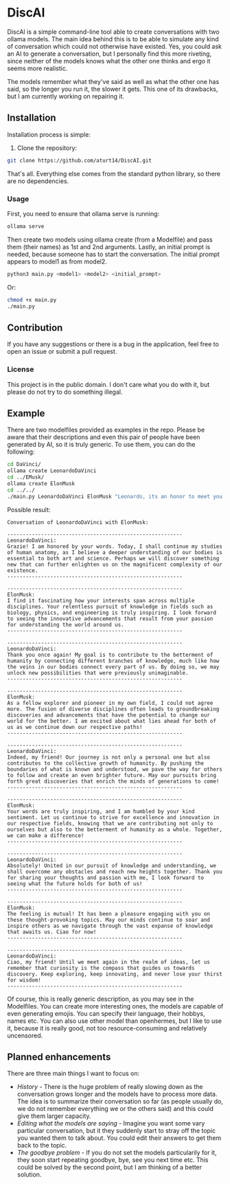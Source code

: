 # DiscAI

DiscAI is a simple command-line tool able to create conversations with two ollama models. The main idea behind this is to be able to simulate any kind of conversation which could not otherwise have existed. Yes, you could ask an AI to generate a conversation, but I personally find this more riveting, since neither of the models knows what the other one thinks and ergo it seems more realistic.

The models remember what they've said as well as what the other one has said, so the longer you run it, the slower it gets. This one of its drawbacks, but I am currently working on repairing it. 
## Installation

Installation process is simple:
1. Clone the repository:
```sh
git clone https://github.com/aturt14/DiscAI.git
```
That's all. Everything else comes from the standard python library, so there are no dependencies.

### Usage
First, you need to ensure that ollama serve is running:
```sh
ollama serve
```
Then create two models using ollama create (from a Modelfile) and pass them (their names) as 1st and 2nd arguments. Lastly, an initial prompt is needed, because someone has to start the conversation. The initial prompt appears to model1 as from model2.
```sh
python3 main.py <model1> <model2> <initial_prompt>
```
Or:
```sh
chmod +x main.py
./main.py
```
## Contribution
If you have any suggestions or there is a bug in the application, feel free to open an issue or submit a pull request. 
### License
This project is in the public domain. I don't care what you do with it, but please do not try to do something illegal.

## Example
There are two modelfiles provided as examples in the repo. Please be aware that their descriptions and even this pair of people have been generated by AI, so it is truly generic. To use them, you can do the following:
```sh
cd DaVinci/
ollama create LeonardoDaVinci
cd ../EMusk/
ollama create ElonMusk
cd ../../
./main.py LeonardoDaVinci ElonMusk "Leonardo, its an honor to meet you. Your work has inspired generations, myself included. Your vision and creativity have left an indelible mark on the world."
```
Possible result:
```
Conversation of LeonardoDaVinci with ElonMusk:

---------------------------------------------------------
LeonardoDaVinci:
Grazie! I am honored by your words. Today, I shall continue my studies of human anatomy, as I believe a deeper understanding of our bodies is essential to both art and science. Perhaps we will discover something new that can further enlighten us on the magnificent complexity of our existence.
---------------------------------------------------------

---------------------------------------------------------
ElonMusk:
I find it fascinating how your interests span across multiple disciplines. Your relentless pursuit of knowledge in fields such as biology, physics, and engineering is truly inspiring. I look forward to seeing the innovative advancements that result from your passion for understanding the world around us.
---------------------------------------------------------

---------------------------------------------------------
LeonardoDaVinci:
Thank you once again! My goal is to contribute to the betterment of humanity by connecting different branches of knowledge, much like how the veins in our bodies connect every part of us. By doing so, we may unlock new possibilities that were previously unimaginable.
---------------------------------------------------------

---------------------------------------------------------
ElonMusk:
As a fellow explorer and pioneer in my own field, I could not agree more. The fusion of diverse disciplines often leads to groundbreaking discoveries and advancements that have the potential to change our world for the better. I am excited about what lies ahead for both of us as we continue down our respective paths!
---------------------------------------------------------

---------------------------------------------------------
LeonardoDaVinci:
Indeed, my friend! Our journey is not only a personal one but also contributes to the collective growth of humanity. By pushing the boundaries of what is known and understood, we pave the way for others to follow and create an even brighter future. May our pursuits bring forth great discoveries that enrich the minds of generations to come!
---------------------------------------------------------

---------------------------------------------------------
ElonMusk:
Your words are truly inspiring, and I am humbled by your kind sentiment. Let us continue to strive for excellence and innovation in our respective fields, knowing that we are contributing not only to ourselves but also to the betterment of humanity as a whole. Together, we can make a difference!
---------------------------------------------------------

---------------------------------------------------------
LeonardoDaVinci:
Absolutely! United in our pursuit of knowledge and understanding, we shall overcome any obstacles and reach new heights together. Thank you for sharing your thoughts and passion with me, I look forward to seeing what the future holds for both of us!
---------------------------------------------------------

---------------------------------------------------------
ElonMusk:
The feeling is mutual! It has been a pleasure engaging with you on these thought-provoking topics. May our minds continue to soar and inspire others as we navigate through the vast expanse of knowledge that awaits us. Ciao for now!
---------------------------------------------------------

---------------------------------------------------------
LeonardoDaVinci:
Ciao, my friend! Until we meet again in the realm of ideas, let us remember that curiosity is the compass that guides us towards discovery. Keep exploring, keep innovating, and never lose your thirst for wisdom!
---------------------------------------------------------
```
Of course, this is really generic description, as you may see in the Modelfiles. You can create more interesting ones, the models are capable of even generating emojis. You can specify their language, their hobbys, names etc. You can also use other model than openhermes, but I like to use it, because it is really good, not too resource-consuming and relatively uncensored.

## Planned enhancements
There are three main things I want to focus on:
- *History* - There is the huge problem of really slowing down as the conversation grows longer and the models have to process more data. The idea is to summarize their conversation so far (as people usually do, we do not remember everything we or the others said) and this could give them larger capacity.
- *Editing what the models are saying* - Imagine you want some vary particular conversation, but it they suddenly start to stray off the topic you wanted them to talk about. You could edit their answers to get them back to the topic.
- *The goodbye problem* - If you do not set the models particularily for it, they soon start repeating goodbye, bye, see you next time etc. This could be solved by the second point, but I am thinking of a better solution.
